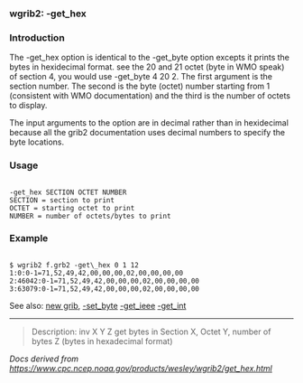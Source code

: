 
### wgrib2: -get\_hex



### Introduction



The -get\_hex option is identical to the
-get\_byte option excepts it prints the
bytes in hexidecimal format.
see the 20 and 21 octet (byte in WMO speak) of section 4, you would
use -get\_byte 4 20 2. The first argument
is the section number. The second is the byte (octet) number starting
from 1 (consistent with WMO documentation) and the third is the number
of octets to display. 




The input arguments to the option are in decimal rather than in hexidecimal because
all the grib2 documentation uses decimal numbers to specify the byte locations.



### Usage




```

-get_hex SECTION OCTET NUMBER
SECTION = section to print
OCTET = starting octet to print
NUMBER = number of octets/bytes to print

```

### Example



```

$ wgrib2 f.grb2 -get\_hex 0 1 12
1:0:0-1=71,52,49,42,00,00,00,02,00,00,00,00
2:46042:0-1=71,52,49,42,00,00,00,02,00,00,00,00
3:63079:0-1=71,52,49,42,00,00,00,02,00,00,00,00

```



See also: 
[new grib](new_grib.html),
[-set\_byte](set_byte.html)
[-get\_ieee](get_ieee.html)
[-get\_int](get_int.html)




----

>Description: inv   X Y Z  get bytes in Section X, Octet Y, number of bytes Z (bytes in hexadecimal format)

_Docs derived from <https://www.cpc.ncep.noaa.gov/products/wesley/wgrib2/get_hex.html>_